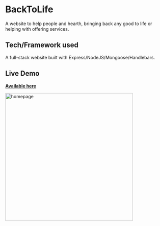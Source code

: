 # BackToLife
A website to help people and hearth, bringing back any good to life or helping with offering services.

## Tech/Framework used
A full-stack website built with Express/NodeJS/Mongoose/Handlebars.

## Live Demo 
<a href="https://backtolife.herokuapp.com">**Available here**</a>

<img src="https://github.com/psowl/BackToLife/blob/master/public/images/homepage.png" width="400" alt="homepage">
